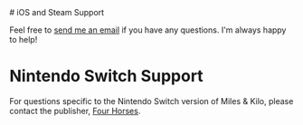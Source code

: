 <div class='textblock' markdown="1">
# iOS and Steam Support

Feel free to [send me an email](mailto:mike@thepixelguy.com) if you have any questions. I'm always happy to help!
</div>

# Nintendo Switch Support

For questions specific to the Nintendo Switch version of Miles & Kilo, please contact the publisher, [Four Horses](http://fourhorses.co.uk).
